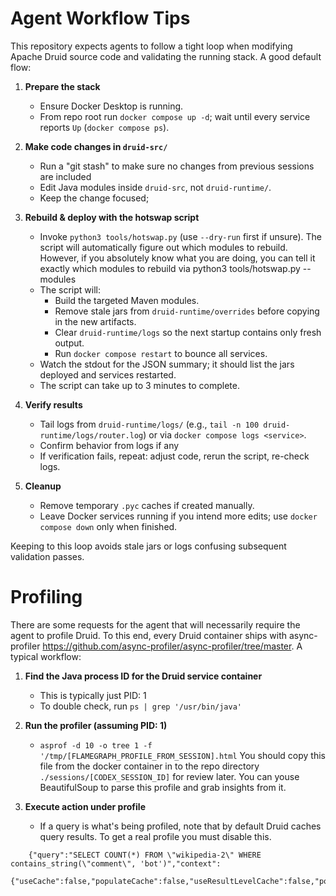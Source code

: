 # Agent Workflow Tips

This repository expects agents to follow a tight loop when modifying Apache Druid source code and validating the running stack. A good default flow:

1. **Prepare the stack**
   - Ensure Docker Desktop is running.
   - From repo root run `docker compose up -d`; wait until every service reports `Up` (`docker compose ps`).

2. **Make code changes in `druid-src/`**
   - Run a "git stash" to make sure no changes from previous sessions are included
   - Edit Java modules inside `druid-src`, not `druid-runtime/`.
   - Keep the change focused; 

3. **Rebuild & deploy with the hotswap script**
   - Invoke `python3 tools/hotswap.py` (use `--dry-run` first if unsure). The script will automatically figure out which modules to rebuild. However, if you absolutely know what you are doing, you can tell it exactly which modules to rebuild via python3 tools/hotswap.py --modules <module>
   - The script will:
     - Build the targeted Maven modules.
     - Remove stale jars from `druid-runtime/overrides` before copying in the new artifacts.
     - Clear `druid-runtime/logs` so the next startup contains only fresh output.
     - Run `docker compose restart` to bounce all services.
   - Watch the stdout for the JSON summary; it should list the jars deployed and services restarted.
   - The script can take up to 3 minutes to complete.

4. **Verify results**
   - Tail logs from `druid-runtime/logs/` (e.g., `tail -n 100 druid-runtime/logs/router.log`) or via `docker compose logs <service>`.
   - Confirm behavior from logs if any
   - If verification fails, repeat: adjust code, rerun the script, re-check logs.

5. **Cleanup**
   - Remove temporary `.pyc` caches if created manually.
   - Leave Docker services running if you intend more edits; use `docker compose down` only when finished.

Keeping to this loop avoids stale jars or logs confusing subsequent validation passes.

# Profiling

There are some requests for the agent that will necessarily require the agent to profile Druid. To this end, every Druid container ships with async-profiler https://github.com/async-profiler/async-profiler/tree/master. A typical workflow:

1. **Find the Java process ID for the Druid service container**
   - This is typically just PID: 1
   - To double check, run `ps | grep '/usr/bin/java'`

2. **Run the profiler (assuming PID: 1)**
   - `asprof -d 10 -o tree 1 -f '/tmp/[FLAMEGRAPH_PROFILE_FROM_SESSION].html` You should copy this file from the docker container in to the repo directory `./sessions/[CODEX_SESSION_ID]` for review later. You can youse BeautifulSoup to parse this profile and grab insights from it.

3. **Execute action under profile**
   - If a query is what's being profiled, note that by default Druid caches query results. To get a real profile you must disable this. 
```
    {"query":"SELECT COUNT(*) FROM \"wikipedia-2\" WHERE contains_string(\"comment\", 'bot')","context":
        {"useCache":false,"populateCache":false,"useResultLevelCache":false,"populateResultLevelCache":false}}
```
